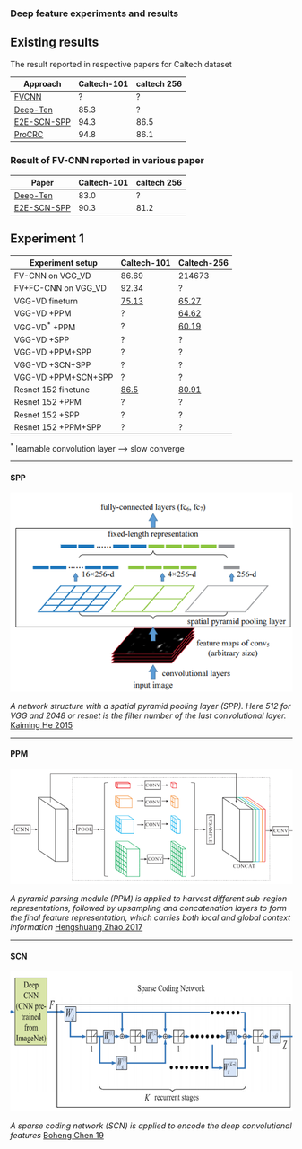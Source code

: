 ### Deep feature experiments and results


## Existing results

The result reported in respective papers for Caltech dataset 

| Approach |Caltech-101 |caltech 256|
|--|--|--|
|[FVCNN](https://www.robots.ox.ac.uk/~vedaldi/assets/pubs/cimpoi15deep.pdf)  | ? |?
[Deep-Ten](http://openaccess.thecvf.com/content_cvpr_2017/papers/Zhang_Deep_TEN_Texture_CVPR_2017_paper.pdf)|85.3|?
[E2E-SCN-SPP](https://link.springer.com/content/pdf/10.1007%2Fs11063-018-9967-5.pdf)|94.3|86.5
[ProCRC](http://azadproject.ir/wp-content/uploads/2014/07/2015-A-Probabilistic-Collaborative-Representation-based-Approach-for-Pattern-Classification.pdf)|94.8|86.1


### Result of FV-CNN reported in various paper


Paper|Caltech-101 |caltech 256|
|--|--|--|
[Deep-Ten](http://openaccess.thecvf.com/content_cvpr_2017/papers/Zhang_Deep_TEN_Texture_CVPR_2017_paper.pdf)|83.0|?|
[E2E-SCN-SPP](https://link.springer.com/content/pdf/10.1007%2Fs11063-018-9967-5.pdf)|90.3|81.2

## Experiment 1


Experiment setup|Caltech-101|Caltech-256|
|--|--|--|
FV-CNN on VGG_VD|86.69|214673|
FV+FC-CNN on VGG_VD|92.34|?|
VGG-VD fineturn|[75.13](http://10.2.16.142/r1/ijdar/215776.html)|[65.27](http://10.2.16.142/r1/ijdar/216041.html)|
VGG-VD +PPM|?|[64.62](http://10.2.16.142/r1/ijdar/216686.html)|
VGG-VD<sup>*</sup> +PPM|?|[60.19](http://10.2.16.142/r1/ijdar/216648.html)|
VGG-VD +SPP |?|?|
VGG-VD +PPM+SPP|?|?|
VGG-VD +SCN+SPP|?|?|
VGG-VD +PPM+SCN+SPP|?|?|
Resnet 152 finetune|[86.5](http://10.2.16.142/r1/ijdar/215833.html)|[80.91](http://10.2.16.142/r1/ijdar/215918.html)|
Resnet 152 +PPM|?|?|
Resnet 152 +SPP|?|?|
Resnet 152 +PPM+SPP|?|?|


<sup>*</sup> learnable convolution layer --> slow converge
___
#### SPP
![SPP](pic1.png)


*A network structure with a spatial pyramid
pooling layer (SPP). Here 512 for VGG and 2048 or resnet is the filter number of the last convolutional layer.* [Kaiming He 2015](https://arxiv.org/pdf/1406.4729.pdf)
___
#### PPM
![SPP](pic2.png)


*A pyramid parsing module (PPM) is applied to harvest different sub-region representations, followed by upsampling and concatenation layers to form the final feature representation, which carries both local and global context information* [Hengshuang Zhao 2017](https://arxiv.org/pdf/1612.01105.pdf)


___
#### SCN
![SPP](pic3.png)


*A sparse coding network (SCN) is applied to encode the deep convolutional features* [Boheng Chen 19](https://link.springer.com/content/pdf/10.1007%2Fs11063-018-9967-5.pdf)
